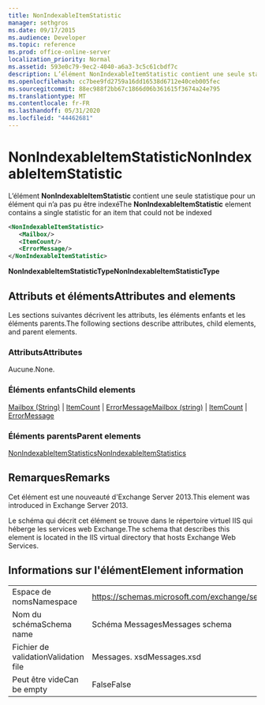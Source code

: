 ```yaml
---
title: NonIndexableItemStatistic
manager: sethgros
ms.date: 09/17/2015
ms.audience: Developer
ms.topic: reference
ms.prod: office-online-server
localization_priority: Normal
ms.assetid: 593e0c79-9ec2-4040-a6a3-3c5c61cbdf7c
description: L’élément NonIndexableItemStatistic contient une seule statistique pour un élément qui n’a pas pu être indexé
ms.openlocfilehash: cc7bee9fd2759a16dd16538d6712e40ceb005fec
ms.sourcegitcommit: 88ec988f2bb67c1866d06b361615f3674a24e795
ms.translationtype: MT
ms.contentlocale: fr-FR
ms.lasthandoff: 05/31/2020
ms.locfileid: "44462681"
---
```

# <a name="nonindexableitemstatistic"></a><span data-ttu-id="d1a69-103">NonIndexableItemStatistic</span><span class="sxs-lookup"><span data-stu-id="d1a69-103">NonIndexableItemStatistic</span></span>

<span data-ttu-id="d1a69-104">L’élément **NonIndexableItemStatistic** contient une seule statistique pour un élément qui n’a pas pu être indexé</span><span class="sxs-lookup"><span data-stu-id="d1a69-104">The **NonIndexableItemStatistic** element contains a single statistic for an item that could not be indexed</span></span> 
  
```XML
<NonIndexableItemStatistic>
   <Mailbox/>
   <ItemCount/>
   <ErrorMessage/>
</NonIndexableItemStatistic>
```

 <span data-ttu-id="d1a69-105">**NonIndexableItemStatisticType**</span><span class="sxs-lookup"><span data-stu-id="d1a69-105">**NonIndexableItemStatisticType**</span></span>
## <a name="attributes-and-elements"></a><span data-ttu-id="d1a69-106">Attributs et éléments</span><span class="sxs-lookup"><span data-stu-id="d1a69-106">Attributes and elements</span></span>

<span data-ttu-id="d1a69-107">Les sections suivantes décrivent les attributs, les éléments enfants et les éléments parents.</span><span class="sxs-lookup"><span data-stu-id="d1a69-107">The following sections describe attributes, child elements, and parent elements.</span></span>
  
### <a name="attributes"></a><span data-ttu-id="d1a69-108">Attributs</span><span class="sxs-lookup"><span data-stu-id="d1a69-108">Attributes</span></span>

<span data-ttu-id="d1a69-109">Aucune.</span><span class="sxs-lookup"><span data-stu-id="d1a69-109">None.</span></span>
  
### <a name="child-elements"></a><span data-ttu-id="d1a69-110">Éléments enfants</span><span class="sxs-lookup"><span data-stu-id="d1a69-110">Child elements</span></span>

<span data-ttu-id="d1a69-111">[Mailbox (String)](mailbox-string.md)  |  [ItemCount](itemcount.md)  |  [ErrorMessage](errormessage.md)</span><span class="sxs-lookup"><span data-stu-id="d1a69-111">[Mailbox (string)](mailbox-string.md) | [ItemCount](itemcount.md) | [ErrorMessage](errormessage.md)</span></span>
  
### <a name="parent-elements"></a><span data-ttu-id="d1a69-112">Éléments parents</span><span class="sxs-lookup"><span data-stu-id="d1a69-112">Parent elements</span></span>

[<span data-ttu-id="d1a69-113">NonIndexableItemStatistics</span><span class="sxs-lookup"><span data-stu-id="d1a69-113">NonIndexableItemStatistics</span></span>](nonindexableitemstatistics.md)
  
## <a name="remarks"></a><span data-ttu-id="d1a69-114">Remarques</span><span class="sxs-lookup"><span data-stu-id="d1a69-114">Remarks</span></span>

<span data-ttu-id="d1a69-115">Cet élément est une nouveauté d'Exchange Server 2013.</span><span class="sxs-lookup"><span data-stu-id="d1a69-115">This element was introduced in Exchange Server 2013.</span></span>
  
<span data-ttu-id="d1a69-116">Le schéma qui décrit cet élément se trouve dans le répertoire virtuel IIS qui héberge les services web Exchange.</span><span class="sxs-lookup"><span data-stu-id="d1a69-116">The schema that describes this element is located in the IIS virtual directory that hosts Exchange Web Services.</span></span>
  
## <a name="element-information"></a><span data-ttu-id="d1a69-117">Informations sur l'élément</span><span class="sxs-lookup"><span data-stu-id="d1a69-117">Element information</span></span>

|||
|:-----|:-----|
|<span data-ttu-id="d1a69-118">Espace de noms</span><span class="sxs-lookup"><span data-stu-id="d1a69-118">Namespace</span></span>  <br/> |https://schemas.microsoft.com/exchange/services/2006/messages  <br/> |
|<span data-ttu-id="d1a69-119">Nom du schéma</span><span class="sxs-lookup"><span data-stu-id="d1a69-119">Schema name</span></span>  <br/> |<span data-ttu-id="d1a69-120">Schéma Messages</span><span class="sxs-lookup"><span data-stu-id="d1a69-120">Messages schema</span></span>  <br/> |
|<span data-ttu-id="d1a69-121">Fichier de validation</span><span class="sxs-lookup"><span data-stu-id="d1a69-121">Validation file</span></span>  <br/> |<span data-ttu-id="d1a69-122">Messages. xsd</span><span class="sxs-lookup"><span data-stu-id="d1a69-122">Messages.xsd</span></span>  <br/> |
|<span data-ttu-id="d1a69-123">Peut être vide</span><span class="sxs-lookup"><span data-stu-id="d1a69-123">Can be empty</span></span>  <br/> |<span data-ttu-id="d1a69-124">False</span><span class="sxs-lookup"><span data-stu-id="d1a69-124">False</span></span>  <br/> |
   

